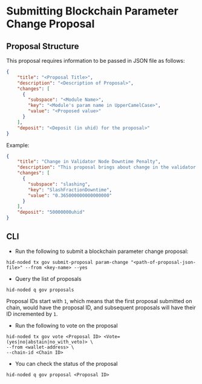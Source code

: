 # Submitting Blockchain Parameter Change Proposal

## Proposal Structure

This proposal requires information to be passed in JSON file as follows:

```json
{
    "title": "<Proposal Title>",
    "description": "<Description of Proposal>",
    "changes": [
      {
        "subspace": "<Module Name>",
        "key": "<Module's param name in UpperCamelCase>",
        "value": "<Proposed value>"
      }
    ],
    "deposit": "<Deposit (in uhid) for the proposal>"
}
```

Example:

```json
{
    "title": "Change in Validator Node Downtime Penalty",
    "description": "This proposal brings about change in the validator node downtime penalty to 0.365",
    "changes": [
      {
        "subspace": "slashing",
        "key": "SlashFractionDowntime",
        "value": "0.365000000000000000"
      }
    ],
    "deposit": "50000000uhid"
}
```

## CLI

* Run the following to submit a blockchain parameter change proposal:

```
hid-noded tx gov submit-proposal param-change "<path-of-proposal-json-file>" --from <key-name> --yes
```

* Query the list of proposals

```
hid-noded q gov proposals
```

Proposal IDs start with `1`, which means that the first proposal submitted on chain, would have the proposal ID, and subsequent proposals will have their ID incremented by `1`.

* Run the following to vote on the proposal

```
hid-noded tx gov vote <Proposal ID> <Vote=(yes|no|abstain|no_with_veto)> \
--from <wallet-address> \
--chain-id <Chain ID>
```

* You can check the status of the proposal

```
hid-noded q gov proposal <Proposal ID>
```
